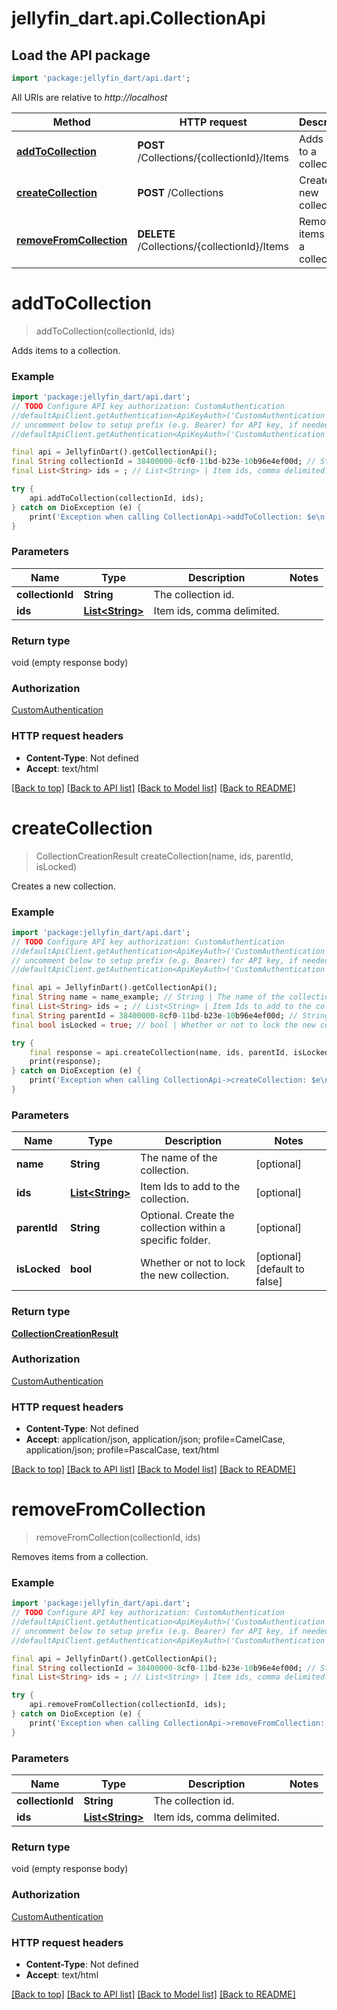 # jellyfin_dart.api.CollectionApi

## Load the API package
```dart
import 'package:jellyfin_dart/api.dart';
```

All URIs are relative to *http://localhost*

Method | HTTP request | Description
------------- | ------------- | -------------
[**addToCollection**](CollectionApi.md#addtocollection) | **POST** /Collections/{collectionId}/Items | Adds items to a collection.
[**createCollection**](CollectionApi.md#createcollection) | **POST** /Collections | Creates a new collection.
[**removeFromCollection**](CollectionApi.md#removefromcollection) | **DELETE** /Collections/{collectionId}/Items | Removes items from a collection.


# **addToCollection**
> addToCollection(collectionId, ids)

Adds items to a collection.

### Example
```dart
import 'package:jellyfin_dart/api.dart';
// TODO Configure API key authorization: CustomAuthentication
//defaultApiClient.getAuthentication<ApiKeyAuth>('CustomAuthentication').apiKey = 'YOUR_API_KEY';
// uncomment below to setup prefix (e.g. Bearer) for API key, if needed
//defaultApiClient.getAuthentication<ApiKeyAuth>('CustomAuthentication').apiKeyPrefix = 'Bearer';

final api = JellyfinDart().getCollectionApi();
final String collectionId = 38400000-8cf0-11bd-b23e-10b96e4ef00d; // String | The collection id.
final List<String> ids = ; // List<String> | Item ids, comma delimited.

try {
    api.addToCollection(collectionId, ids);
} catch on DioException (e) {
    print('Exception when calling CollectionApi->addToCollection: $e\n');
}
```

### Parameters

Name | Type | Description  | Notes
------------- | ------------- | ------------- | -------------
 **collectionId** | **String**| The collection id. | 
 **ids** | [**List&lt;String&gt;**](String.md)| Item ids, comma delimited. | 

### Return type

void (empty response body)

### Authorization

[CustomAuthentication](../README.md#CustomAuthentication)

### HTTP request headers

 - **Content-Type**: Not defined
 - **Accept**: text/html

[[Back to top]](#) [[Back to API list]](../README.md#documentation-for-api-endpoints) [[Back to Model list]](../README.md#documentation-for-models) [[Back to README]](../README.md)

# **createCollection**
> CollectionCreationResult createCollection(name, ids, parentId, isLocked)

Creates a new collection.

### Example
```dart
import 'package:jellyfin_dart/api.dart';
// TODO Configure API key authorization: CustomAuthentication
//defaultApiClient.getAuthentication<ApiKeyAuth>('CustomAuthentication').apiKey = 'YOUR_API_KEY';
// uncomment below to setup prefix (e.g. Bearer) for API key, if needed
//defaultApiClient.getAuthentication<ApiKeyAuth>('CustomAuthentication').apiKeyPrefix = 'Bearer';

final api = JellyfinDart().getCollectionApi();
final String name = name_example; // String | The name of the collection.
final List<String> ids = ; // List<String> | Item Ids to add to the collection.
final String parentId = 38400000-8cf0-11bd-b23e-10b96e4ef00d; // String | Optional. Create the collection within a specific folder.
final bool isLocked = true; // bool | Whether or not to lock the new collection.

try {
    final response = api.createCollection(name, ids, parentId, isLocked);
    print(response);
} catch on DioException (e) {
    print('Exception when calling CollectionApi->createCollection: $e\n');
}
```

### Parameters

Name | Type | Description  | Notes
------------- | ------------- | ------------- | -------------
 **name** | **String**| The name of the collection. | [optional] 
 **ids** | [**List&lt;String&gt;**](String.md)| Item Ids to add to the collection. | [optional] 
 **parentId** | **String**| Optional. Create the collection within a specific folder. | [optional] 
 **isLocked** | **bool**| Whether or not to lock the new collection. | [optional] [default to false]

### Return type

[**CollectionCreationResult**](CollectionCreationResult.md)

### Authorization

[CustomAuthentication](../README.md#CustomAuthentication)

### HTTP request headers

 - **Content-Type**: Not defined
 - **Accept**: application/json, application/json; profile=CamelCase, application/json; profile=PascalCase, text/html

[[Back to top]](#) [[Back to API list]](../README.md#documentation-for-api-endpoints) [[Back to Model list]](../README.md#documentation-for-models) [[Back to README]](../README.md)

# **removeFromCollection**
> removeFromCollection(collectionId, ids)

Removes items from a collection.

### Example
```dart
import 'package:jellyfin_dart/api.dart';
// TODO Configure API key authorization: CustomAuthentication
//defaultApiClient.getAuthentication<ApiKeyAuth>('CustomAuthentication').apiKey = 'YOUR_API_KEY';
// uncomment below to setup prefix (e.g. Bearer) for API key, if needed
//defaultApiClient.getAuthentication<ApiKeyAuth>('CustomAuthentication').apiKeyPrefix = 'Bearer';

final api = JellyfinDart().getCollectionApi();
final String collectionId = 38400000-8cf0-11bd-b23e-10b96e4ef00d; // String | The collection id.
final List<String> ids = ; // List<String> | Item ids, comma delimited.

try {
    api.removeFromCollection(collectionId, ids);
} catch on DioException (e) {
    print('Exception when calling CollectionApi->removeFromCollection: $e\n');
}
```

### Parameters

Name | Type | Description  | Notes
------------- | ------------- | ------------- | -------------
 **collectionId** | **String**| The collection id. | 
 **ids** | [**List&lt;String&gt;**](String.md)| Item ids, comma delimited. | 

### Return type

void (empty response body)

### Authorization

[CustomAuthentication](../README.md#CustomAuthentication)

### HTTP request headers

 - **Content-Type**: Not defined
 - **Accept**: text/html

[[Back to top]](#) [[Back to API list]](../README.md#documentation-for-api-endpoints) [[Back to Model list]](../README.md#documentation-for-models) [[Back to README]](../README.md)

